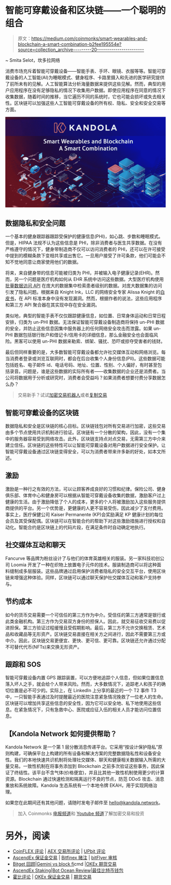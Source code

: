 # 智能可穿戴设备和区块链——一个聪明的组合

> 原文：<https://medium.com/coinmonks/smart-wearables-and-blockchain-a-smart-combination-b2fee195554e?source=collection_archive---------20----------------------->

~ Smita Selot，坎多拉网络

消费市场充斥着智能可穿戴设备——智能手表、手环、眼镜、衣服等等。智能可穿戴设备的人工智能(AI)为睡眠模式、健身程序、卡路里摄入和先进的医学研究提供了前所未有的见解。人工智能算法分析海量数据来提供这些见解。然而，典型的用户应用程序在没有足够隐私的情况下收集用户数据。即使应用程序在同意的情况下收集数据，随着时间的推移，当它遍历不同的系统时，它也可能会损坏或失去相关性。区块链可以加强这些人工智能可穿戴设备的所有权、隐私、安全和安全交易等方面。

![](img/749a5324347c20d56a41feac43682c43.png)

## 数据隐私和安全问题

一个基本的健身跟踪器跟踪受保护的健康信息(PHI)，如心跳、步数和睡眠模式。但是，HIPAA 法规不认为这些信息是 PHI，除非消费者与医生共享数据。在没有严格遵守的情况下，健身带制造商不仅可以访问消费者的 PHI，还可以在许可接受中提到的模糊条款下变相共享或出售它。一旦用户接受了许可条款，他们可能会不知不觉地同意让商家使用他们的数据。

将来，来自健身带的信息可能被归类为 PHI，并被输入电子健康记录(EHR)。然而，另一个问题是医疗机构如何从 EHR 系统中访问这些数据。大型医疗机构使用[批量数据访问 API](https://www.ignitedata.co.uk/news/what-is-smart-on-fhir/) 在庞大的数据集中检索患者级别的数据。对庞大数据集的访问引发了隐私问题。根据来自 Knight Ink，LLC 的网络安全专家 Alissa Knight 的[白皮书](https://twitter.com/alissaknight/status/1448356002722504705)，在 API 标准本身中没有发现漏洞。然而，根据作者的说法，这些应用程序和第三方 API 聚合器在其实现中存在安全漏洞。

类似地，典型的智能手表不仅仅跟踪健康信息，如位置、日常身体运动和日常日程安排，归类为 un-PHI 数据。无法保证智能可穿戴设备制造商将保持 un-PHI 数据的安全，并防止这些信息因集中服务器上的任何网络安全攻击而泄露。如果 un-PHI 数据包括银行账户和借记卡/信用卡的详细信息，那么金融安全也会面临风险。黑客可以使用 un-PHI 数据来勒索、绑架、骚扰、恐吓或掠夺受害者的钱财。

最后但同样重要的是，大多数智能可穿戴设备都允许社交媒体互动和网络浏览。每当消费者登录或浏览互联网时，都会在后台收集个人身份信息(PII)。这些数据可能包括姓名、电子邮件 id、电话号码、地址、位置、性别、个人偏好，有时甚至包括录音。问题是，谁是这些数据的实际所有者——收集数据的企业还是消费者。当公司将数据用于分析或研究时，消费者会受益吗？如果消费者想要付费分享数据怎么办？

> 交易新手？试试[加密交易机器人](/coinmonks/crypto-trading-bot-c2ffce8acb2a)或者[复制交易](/coinmonks/top-10-crypto-copy-trading-platforms-for-beginners-d0c37c7d698c)

## 智能可穿戴设备的区块链

数据隐私和安全是区块链的核心目标。区块链钱包对所有交易进行加密，这些交易由多个节点使用共识机制进行验证。区块链有一个分散的架构，因此，没有一个集中的服务器容易受到网络攻击。此外，区块链支持点对点交易，无需第三方中介来建立信任。区块链的这些特性可以让智能可穿戴设备对用户数据进行安全保护。让智能可穿戴设备通过区块链变得安全，可以为消费者带来许多新的好处，如本文所述。

## 激励

激励是一种行之有效的方法，可以让顾客养成良好的习惯和纪律。保险公司、健身俱乐部、体育中心和健身房可以根据从智能可穿戴设备收集的数据，激励客户过上健康的生活。由于激励降低了个人的成本，更多的个人将被激励加入这些服务提供商提供的平台。另一个优势是，更健康的人更不容易受伤，因此减少了支付费用。事实上，医疗保健公司 Kaiser Permanente (KP)会奖励满足 KP 健康计划的每位会员及其受保配偶。区块链可以在智能合约的帮助下对这些激励措施进行授权和自动化。智能合约是区块链上的代码片段，在满足条件时自动确定地执行。

## 社交媒体互动和聊天

Fancurve 等品牌为粉丝设计了与他们的体育英雄相关的服装。另一家科技初创公司 Loomia 开发了一种在织物上放置电子元件的技术。服装制造商可以将这种面料缝制成多层服装。这些品牌通过启用保护消费者隐私的安全交互平台，使用区块链来增强这种体验。同样，区块链可以通过聊天保护社交媒体互动和客户支持参与。

## **节约成本**

如今的货币交易需要一个可信任的第三方作为中介。受信任的第三方通常是银行或此类金融机构。第三方作为交易双方身份的担保人。因此，就交易征收交易费以促进担保。第三方验证过程缓慢且受假期影响。最后，第三方不允许交换租赁、艺术品和收藏品等无形资产。区块链交易直接在相关方之间进行，因此不需要第三方或中介。因此，区块链交易更便宜、更快、更可信、更可靠。区块链还允许通过分配不可替代代币(NFTs)来交换无形资产。

## **跟踪和 SOS**

智能可穿戴设备内置 GPS 跟踪装置，可以方便地追踪个人信息，但如果位置信息落入坏人之手，就会给个人带来风险。然而，大多数情况下，追踪老人和孩子的确切位置是必不可少的。实际上，在 LinkedIn 上分享的最近的一个 T2 事件 T3 中，一只智能手表通过及时提醒最近的医院注意紧急情况挽救了一位老人的生命。区块链可以增加共享这些信息的安全性，因为它可以安全地、私下地使用这些信息。在紧急情况下，只有急救中心、医院或应征入伍的相关人员才能访问位置信息。

## 【Kandola Network 如何提供帮助？

Kandola Network 是一个第 1 层分散消息传递平台。它采用“按设计保护隐私”原则构建，可确保平台上构建的所有设备和解决方案的完整数据隐私性和设备安全性。我们的本地快速共识机制将处理社交媒体、聊天和健康相关数据输入所需的大量交易。一致性机制在将事务添加到 Blockchain 之前多次验证这些事务，因此保证了终结性。该平台不含气体(价格便宜)，并且比其他一致性机制使用更少的计算资源。Blockchain 通过快速检测和隔离运行不良的节点，防范 DDoS 攻击、消息重放和系统故障。Kandola 生态系统有一个本地令牌 EKAH，用于实现网络治理。

如果您在此期间还有其他问题，请随时发电子邮件至 hello@kandola.network。

> 加入 Coinmonks [电报频道](https://t.me/coincodecap)和 [Youtube 频道](https://www.youtube.com/c/coinmonks/videos)了解加密交易和投资

# 另外，阅读

*   [CoinFLEX 评论](https://coincodecap.com/coinflex-review) | [AEX 交易所评论](https://coincodecap.com/aex-exchange-review) | [UPbit 评论](https://coincodecap.com/upbit-review)
*   [AscendEx 保证金交易](https://coincodecap.com/ascendex-margin-trading) | [Bitfinex 赌注](https://coincodecap.com/bitfinex-staking) | [bitFlyer 审核](https://coincodecap.com/bitflyer-review)
*   [Bitget 回顾](https://coincodecap.com/bitget-review)|[Gemini vs block fi](https://coincodecap.com/gemini-vs-blockfi)cmd |[OKEx 期货交易](https://coincodecap.com/okex-futures-trading)
*   [AscendEx Staking](https://coincodecap.com/ascendex-staking)|[Bot Ocean Review](https://coincodecap.com/bot-ocean-review)|[最佳比特币钱包](https://coincodecap.com/bitcoin-wallets-india)
*   [霍比评论](https://coincodecap.com/huobi-review) | [OKEx 保证金交易](https://coincodecap.com/okex-margin-trading) | [期货交易](https://coincodecap.com/futures-trading)